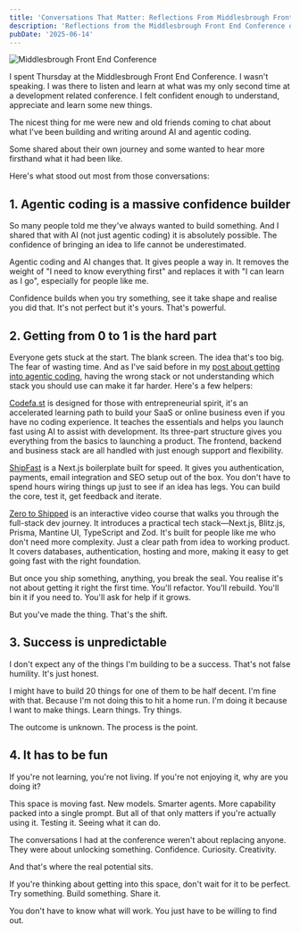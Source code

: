 ```yaml
---
title: 'Conversations That Matter: Reflections From Middlesbrough Front End'
description: 'Reflections from the Middlesbrough Front End Conference on agentic coding, confidence building, and the journey from idea to execution for aspiring builders.'
pubDate: '2025-06-14'
---
```


![Middlesbrough Front End Conference](/images/mfe.jpg)


I spent Thursday at the Middlesbrough Front End Conference. I wasn't speaking. I was there to listen and learn at what was my only second time at a development related conference. I felt confident enough to understand, appreciate and learn some new  things.

The nicest thing for me were new and old friends coming to chat about what I've been building and writing around AI and agentic coding.

Some shared about their own journey and some wanted to hear more firsthand what it had been like. 

Here's what stood out most from those conversations:

## 1. Agentic coding is a massive confidence builder

So many people told me they've always wanted to build something. And I shared that with AI (not just agentic coding) it is absolutely possible. The confidence of bringing an idea to life cannot be underestimated.

Agentic coding and AI changes that. It gives people a way in. It removes the weight of "I need to know everything first" and replaces it with "I can learn as I go", especially for people like me.

Confidence builds when you try something, see it take shape and realise you did that. It's not perfect but it's yours. That's powerful.

## 2. Getting from 0 to 1 is the hard part

Everyone gets stuck at the start. The blank screen. The idea that's too big. The fear of wasting time. And as I've said before in my [post about getting into agentic coding](https://gavinelliott.co.uk/blog/getting-into-agentic-coding), having the wrong stack or not understanding which stack you should use can make it far harder. Here's a few helpers:

[Codefa.st](https://codefa.st/?via=gavin-elliott) is designed for those with entrepreneurial spirit, it's an accelerated learning path to build your SaaS or online business even if you have no coding experience. It teaches the essentials and helps you launch fast using AI to assist with development. Its three-part structure gives you everything from the basics to launching a product. The frontend, backend and business stack are all handled with just enough support and flexibility.

[ShipFast](https://shipfa.st/?via=gavin) is a Next.js boilerplate built for speed. It gives you authentication, payments, email integration and SEO setup out of the box. You don't have to spend hours wiring things up just to see if an idea has legs. You can build the core, test it, get feedback and iterate.

[Zero to Shipped](https://zerotoshipped.com?aff=2j0k1) is an interactive video course that walks you through the full-stack dev journey. It introduces a practical tech stack—Next.js, Blitz.js, Prisma, Mantine UI, TypeScript and Zod. It's built for people like me who don't need more complexity. Just a clear path from idea to working product. It covers databases, authentication, hosting and more, making it easy to get going fast with the right foundation.

But once you ship something, anything, you break the seal. You realise it's not about getting it right the first time. You'll refactor. You'll rebuild. You'll bin it if you need to. You'll ask for help if it grows.

But you've made the thing. That's the shift.

## 3. Success is unpredictable

I don't expect any of the things I'm building to be a success. That's not false humility. It's just honest.

I might have to build 20 things for one of them to be half decent. I'm fine with that. Because I'm not doing this to hit a home run. I'm doing it because I want to make things. Learn things. Try things.

The outcome is unknown. The process is the point.

## 4. It has to be fun

If you're not learning, you're not living. If you're not enjoying it, why are you doing it?

This space is moving fast. New models. Smarter agents. More capability packed into a single prompt. But all of that only matters if you're actually using it. Testing it. Seeing what it can do.

The conversations I had at the conference weren't about replacing anyone. They were about unlocking something. Confidence. Curiosity. Creativity.

And that's where the real potential sits.

If you're thinking about getting into this space, don't wait for it to be perfect. Try something. Build something. Share it.

You don't have to know what will work. You just have to be willing to find out. 
